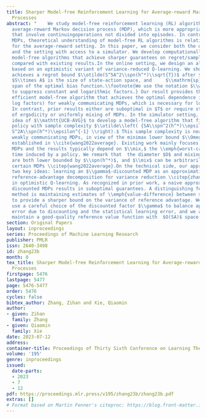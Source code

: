 ```yaml
---
title: Sharper Model-free Reinforcement Learning for Average-reward Markov Decision
  Processes
abstract: "    We study model-free reinforcement learning (RL) algorithms for infinite-horizon
  average-reward Markov decision process (MDP), which is more appropriate for applications
  that involve continuingoperations not divided into episodes. In contrast to episodic/discounted
  MDPs, theoretical understanding of model-free RL algorithms is relatively inadequate
  for the average-reward setting. In this paper, we consider both the online setting
  and the setting with access to a simulator. We develop computationally efficient
  model-free algorithms that achieve sharper guarantees on regret/sample complexity
  compared with existing results.In the online setting, we design an algorithm, $\\mathtt{UCB-AVG}$,
  based on an optimistic variant of variance-reduced Q-learning. We show that $\\mathtt{UCB-AVG}$
  achieves a regret bound $\\otilde(S^5A^2\\spn(h^*)\\sqrt{T})$ after $T$ steps, where
  $S\\times A$ is the size of state-action space, and     $\\mathrm{sp}(h^*)$ the
  span of the optimal bias function.\\footnote{We use the notation $\\widetilde{O}(\\cdot)$
  to suppress constant and logarithmic factors.} Our result provides the first computationally
  efficient model-free algorithm that achieves the optimal dependence in $T$ (up to
  log factors) for weakly communicating MDPs, which is necessary for low regret \\citep{bartlett2009regal}.
  In contrast, prior results either are suboptimal in $T$ or require strong assumptions
  of ergodicity or uniformly mixing of MDPs. In the simulator setting, we adapt the
  idea of $\\mathtt{UCB-AVG}$ to develop a model-free algorithm that finds an $\\epsilon$-optimal
  policy with sample complexity $\\otilde\\left( {SA\\spn^2(h^*)\\epsilon^{-2}} +
  S^2A\\spn(h^*)\\epsilon^{-1} \\right).$ This sample complexity is near-optimal for
  weakly communicating MDPs, in view of the minimax lower bound $\\Omega(SA\\spn(^*)\\epsilon^{-2})$
  established in \\cite{wang2022average}. Existing work mainly focuses on ergodic
  MDPs and the results typically depend on $\\mix,$ the \\emph{worst-case} mixing
  time induced by a policy. We remark that  the diameter $D$ and mixing time $\\mix$
  are both lower bounded by $\\spn(h^*)$, and $\\mix$ can be arbitrarily large for
  certain MDPs \\citep{wang2022average}.On the technical side, our approach integrates
  two key ideas: learning an $\\gamma$-discounted MDP as an approximation, and leveraging
  reference-advantage decomposition for variance reduction \\citep{zhang2020almost}
  in optimistic Q-learning. As recognized in prior work, a naive approximation by
  discounted MDPs results in suboptimal guarantees. A distinguishing feature of our
  method is maintaining estimates of \\emph{value-difference} between state pairs
  to provide a sharper bound on the variance of reference advantage. We also crucially
  use a careful choice of the discounted factor $\\gamma$ to balance approximation
  error due to discounting and the statistical learning error, and we are able to
  maintain a good-quality reference value function with  $O(SA)$ space complexity. "
section: Original Papers
layout: inproceedings
series: Proceedings of Machine Learning Research
publisher: PMLR
issn: 2640-3498
id: zhang23b
month: 0
tex_title: Sharper Model-free Reinforcement Learning for Average-reward Markov Decision
  Processes
firstpage: 5476
lastpage: 5477
page: 5476-5477
order: 5476
cycles: false
bibtex_author: Zhang, Zihan and Xie, Qiaomin
author:
- given: Zihan
  family: Zhang
- given: Qiaomin
  family: Xie
date: 2023-07-12
address: 
container-title: Proceedings of Thirty Sixth Conference on Learning Theory
volume: '195'
genre: inproceedings
issued:
  date-parts:
  - 2023
  - 7
  - 12
pdf: https://proceedings.mlr.press/v195/zhang23b/zhang23b.pdf
extras: []
# Format based on Martin Fenner's citeproc: https://blog.front-matter.io/posts/citeproc-yaml-for-bibliographies/
---
```

